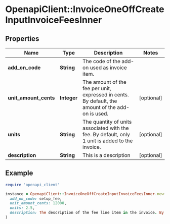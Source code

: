 # OpenapiClient::InvoiceOneOffCreateInputInvoiceFeesInner

## Properties

| Name | Type | Description | Notes |
| ---- | ---- | ----------- | ----- |
| **add_on_code** | **String** | The code of the add-on used as invoice item. |  |
| **unit_amount_cents** | **Integer** | The amount of the fee per unit, expressed in cents. By default, the amount of the add-on is used. | [optional] |
| **units** | **String** | The quantity of units associated with the fee. By default, only 1 unit is added to the invoice. | [optional] |
| **description** | **String** | This is a description | [optional] |

## Example

```ruby
require 'openapi_client'

instance = OpenapiClient::InvoiceOneOffCreateInputInvoiceFeesInner.new(
  add_on_code: setup_fee,
  unit_amount_cents: 12000,
  units: 2.5,
  description: The description of the fee line item in the invoice. By default, the description of the add-on is used.
)
```

